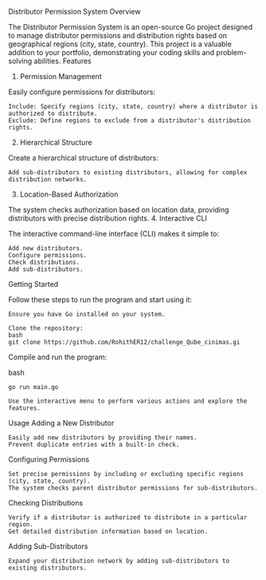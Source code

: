 Distributor Permission System
Overview

The Distributor Permission System is an open-source Go project designed to manage distributor permissions and distribution rights based on geographical regions (city, state, country). This project is a valuable addition to your portfolio, demonstrating your coding skills and problem-solving abilities.
Features
1. Permission Management

Easily configure permissions for distributors:

    Include: Specify regions (city, state, country) where a distributor is authorized to distribute.
    Exclude: Define regions to exclude from a distributor's distribution rights.

2. Hierarchical Structure

Create a hierarchical structure of distributors:

    Add sub-distributors to existing distributors, allowing for complex distribution networks.

3. Location-Based Authorization

The system checks authorization based on location data, providing distributors with precise distribution rights.
4. Interactive CLI

The interactive command-line interface (CLI) makes it simple to:

    Add new distributors.
    Configure permissions.
    Check distributions.
    Add sub-distributors.

Getting Started

Follow these steps to run the program and start using it:

    Ensure you have Go installed on your system.

    Clone the repository:
    bash
    git clone https://github.com/RohithER12/challenge_Qube_cinimas.gi

    
Compile and run the program:

bash

    go run main.go

    Use the interactive menu to perform various actions and explore the features.

Usage
Adding a New Distributor

    Easily add new distributors by providing their names.
    Prevent duplicate entries with a built-in check.

Configuring Permissions

    Set precise permissions by including or excluding specific regions (city, state, country).
    The system checks parent distributor permissions for sub-distributors.

Checking Distributions

    Verify if a distributor is authorized to distribute in a particular region.
    Get detailed distribution information based on location.

Adding Sub-Distributors

    Expand your distribution network by adding sub-distributors to existing distributors.
